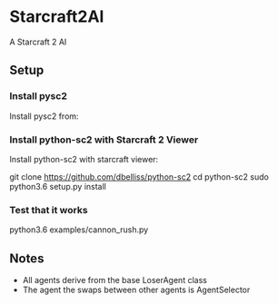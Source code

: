 # Starcraft2AI
A Starcraft 2 AI

## Setup
### Install pysc2
Install pysc2 from: 

### Install python-sc2 with Starcraft 2 Viewer
Install python-sc2 with starcraft viewer: 

git clone https://github.com/dbelliss/python-sc2
cd python-sc2
sudo  python3.6 setup.py install

### Test that it works
python3.6 examples/cannon_rush.py

## Notes
* All agents derive from the base LoserAgent class
* The agent the swaps between other agents is AgentSelector

